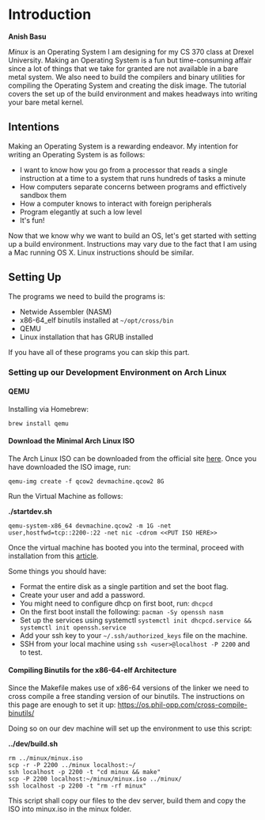 # Introduction
**Anish Basu**

*Minux* is an Operating System I am designing for my CS 370 class at Drexel University. Making an Operating System is a fun but time-consuming affair since a lot of things that we take for granted are not available in a bare metal system. We also need to build the compilers and binary utilities for compiling the Operating System and creating the disk image. The tutorial covers the set up of the build environment and makes headways into writing your bare metal kernel.

## Intentions
Making an Operating System is a rewarding endeavor. My intention for writing an Operating System is as follows:

- I want to know how you go from a processor that reads a single instruction at a time to a system that runs hundreds of tasks a minute
- How computers separate concerns between programs and effictively sandbox them
- How a computer knows to interact with foreign peripherals
- Program elegantly at such a low level
- It's fun!

Now that we know why we want to build an OS, let's get started with setting up a build environment. Instructions may vary due to the fact that I am using a Mac running OS X. Linux instructions should be similar.

## Setting Up
The programs we need to build the programs is:

- Netwide Assembler (NASM)
- x86-64_elf binutils installed at `~/opt/cross/bin`
- QEMU
- Linux installation that has GRUB installed

If you have all of these programs you can skip this part.

### Setting up our Development Environment on Arch Linux
#### QEMU
Installing via Homebrew:

```
brew install qemu
```

#### Download the Minimal Arch Linux ISO
The Arch Linux ISO can be downloaded from the official site [here](https://www.archlinux.org/download/). Once you have downloaded the ISO image, run:

```
qemu-img create -f qcow2 devmachine.qcow2 8G
```

Run the Virtual Machine as follows:

**./startdev.sh**

```
qemu-system-x86_64 devmachine.qcow2 -m 1G -net user,hostfwd=tcp::2200-:22 -net nic -cdrom <<PUT ISO HERE>>
```

Once the virtual machine has booted you into the terminal, proceed with installation from this [article](https://wiki.archlinux.org/index.php/installation_guide).

Some things you should have:
- Format the entire disk as a single partition and set the boot flag.
- Create your user and add a password.
- You might need to configure dhcp on first boot, run: `dhcpcd`
- On the first boot install the following: `pacman -Sy openssh nasm`
- Set up the services using systemctl `systemctl init dhcpcd.service && systemctl init openssh.service`
- Add your ssh key to your `~/.ssh/authorized_keys` file on the machine.
- SSH from your local machine using `ssh <user>@localhost -P 2200` and to test.


#### Compiling Binutils for the x86-64-elf Architecture
Since the Makefile makes use of x86-64 versions of the linker we need to cross compile a free standing version of our binutils.
The instructions on this page are enough to set it up: https://os.phil-opp.com/cross-compile-binutils/

Doing so on our dev machine will set up the environment to use this script:

**../dev/build.sh**

```
rm ../minux/minux.iso
scp -r -P 2200 ../minux localhost:~/
ssh localhost -p 2200 -t "cd minux && make"
scp -P 2200 localhost:~/minux/minux.iso ../minux/ 
ssh localhost -p 2200 -t "rm -rf minux"
```
This script shall copy our files to the dev server, build them and copy the ISO into minux.iso in the minux folder.

